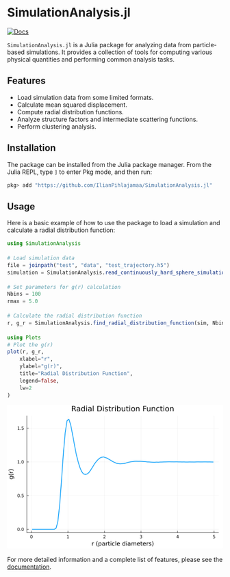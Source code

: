 # SimulationAnalysis.jl

[![Docs](https://img.shields.io/badge/docs-dev-blue.svg)](https://IlianPihlajamaa.github.io/SimulationAnalysis.jl/dev)

`SimulationAnalysis.jl` is a Julia package for analyzing data from particle-based simulations. It provides a collection of tools for computing various physical quantities and performing common analysis tasks.

## Features

*   Load simulation data from some limited formats.
*   Calculate mean squared displacement.
*   Compute radial distribution functions.
*   Analyze structure factors and intermediate scattering functions.
*   Perform clustering analysis.

## Installation

The package can be installed from the Julia package manager. From the Julia REPL, type `]` to enter Pkg mode, and then run:

```julia
pkg> add "https://github.com/IlianPihlajamaa/SimulationAnalysis.jl"
```

## Usage

Here is a basic example of how to use the package to load a simulation and calculate a radial distribution function:

```julia
using SimulationAnalysis

# Load simulation data
file = joinpath("test", "data", "test_trajectory.h5")
simulation = SimulationAnalysis.read_continuously_hard_sphere_simulation(file; time_origins=10)

# Set parameters for g(r) calculation
Nbins = 100
rmax = 5.0

# Calculate the radial distribution function
r, g_r = SimulationAnalysis.find_radial_distribution_function(sim, Nbins, rmax)

using Plots
# Plot the g(r)
plot(r, g_r,
    xlabel="r",
    ylabel="g(r)",
    title="Radial Distribution Function",
    legend=false,
    lw=2
)
```

![gr](docs/src/plots/gr.png)

For more detailed information and a complete list of features, please see the [documentation](https://IlianPihlajamaa.github.io/SimulationAnalysis.jl/dev).
